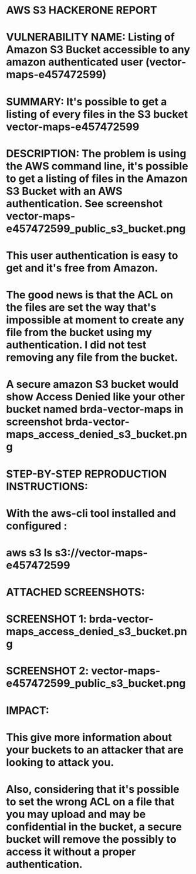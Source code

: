 # AWS S3 HACKERONE REPORT
  
# VULNERABILITY NAME: Listing of Amazon S3 Bucket accessible to any amazon authenticated user (vector-maps-e457472599)
# SUMMARY: It's possible to get a listing of every files in the S3 bucket vector-maps-e457472599

# DESCRIPTION: The problem is using the AWS command line, it's possible to get a listing of files in the Amazon S3 Bucket with an AWS authentication. See screenshot vector-maps-e457472599_public_s3_bucket.png
# This user authentication is easy to get and it's free from Amazon.
# The good news is that the ACL on the files are set the way that's impossible at moment to create any file from the bucket using my authentication. I did not test removing any file from the bucket.
# A secure amazon S3 bucket would show Access Denied like your other bucket named brda-vector-maps in screenshot brda-vector-maps_access_denied_s3_bucket.png

# STEP-BY-STEP REPRODUCTION INSTRUCTIONS:
# With the aws-cli tool installed and configured :
# aws s3 ls s3://vector-maps-e457472599

# ATTACHED SCREENSHOTS:
# SCREENSHOT 1: brda-vector-maps_access_denied_s3_bucket.png
# SCREENSHOT 2: vector-maps-e457472599_public_s3_bucket.png

# IMPACT:
# This give more information about your buckets to an attacker that are looking to attack you.
# Also, considering that it's possible to set the wrong ACL on a file that you may upload and may be confidential in the bucket, a secure bucket will remove the possibly to access it without a proper authentication.
